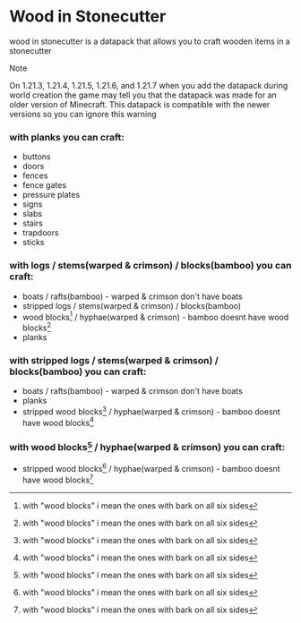 # Wood in Stonecutter

wood in stonecutter is a datapack that allows you to craft wooden items in a stonecutter

> [!NOTE]
> On 1.21.3, 1.21.4, 1.21.5, 1.21.6, and 1.21.7 when you add the datapack during world creation the game may tell you that the datapack was made for an older version of Minecraft. This datapack is compatible with the newer versions so you can ignore this warning

### with planks you can craft:

- buttons
- doors
- fences
- fence gates
- pressure plates
- signs
- slabs
- stairs
- trapdoors
- sticks

### with logs / stems(warped & crimson) / blocks(bamboo) you can craft:

- boats / rafts(bamboo) - warped & crimson don't have boats
- stripped logs / stems(warped & crimson) / blocks(bamboo)
- wood blocks[^1] / hyphae(warped & crimson) - bamboo doesnt have wood blocks[^1]
- planks

### with stripped logs / stems(warped & crimson) / blocks(bamboo) you can craft:

- boats / rafts(bamboo) - warped & crimson don't have boats
- planks
- stripped wood blocks[^1] / hyphae(warped & crimson) - bamboo doesnt have wood blocks[^1]

### with wood blocks[^1] / hyphae(warped & crimson) you can craft:

- stripped wood blocks[^1] / hyphae(warped & crimson) - bamboo doesnt have wood blocks[^1]

[^1]: with "wood blocks" i mean the ones with bark on all six sides
